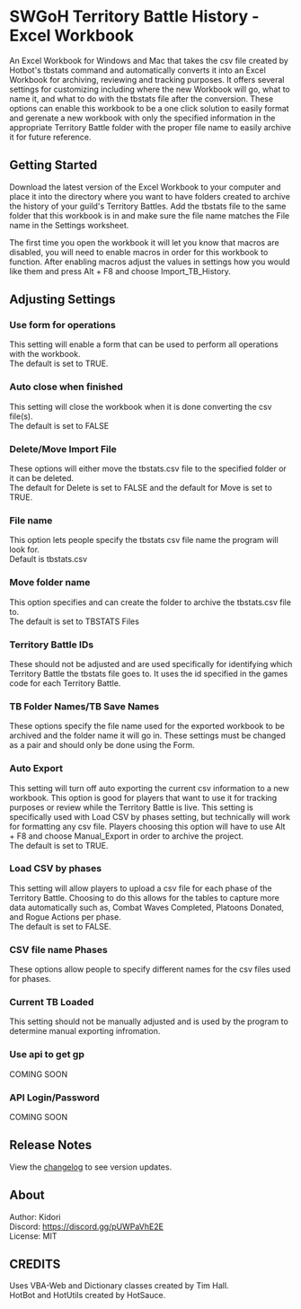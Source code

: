# SWGoH Territory Battle History - Excel Workbook
An Excel Workbook for Windows and Mac that takes the csv file created by Hotbot's tbstats command and automatically converts it into an Excel Workbook for archiving, reviewing and tracking purposes. It offers several settings for customizing including where the new Workbook will go, what to name it, and what to do with the tbstats file after the conversion. These options can enable this workbook to be a one click solution to easily format and gerenate a new workbook with only the specified information in the appropriate Territory Battle folder with the proper file name to easily archive it for future reference.

## Getting Started ##
Download the latest version of the Excel Workbook to your computer and place it into the directory where you want to have folders created to archive the history of your guild's Territory Battles. Add the tbstats file to the same folder that this workbook is in and make sure the file name matches the File name in the Settings worksheet. 

The first time you open the workbook it will let you know that macros are disabled, you will need to enable macros in order for this workbook to function. After enabling macros adjust the values in settings how you would like them and press Alt + F8 and choose Import_TB_History.

## Adjusting Settings ##
### Use form for operations ###
This setting will enable a form that can be used to perform all operations with the workbook.<br />
The default is set to TRUE.
### Auto close when finished ###
This setting will close the workbook when it is done converting the csv file(s).<br />
The default is set to FALSE
### Delete/Move Import File ###
These options will either move the tbstats.csv file to the specified folder or it can be deleted.<br />
The default for Delete is set to FALSE and the default for Move is set to TRUE.
### File name ###
This option lets people specify the tbstats csv file name the program will look for.<br />
Default is tbstats.csv
### Move folder name ###
This option specifies and can create the folder to archive the tbstats.csv file to.<br />
The default is set to TBSTATS Files
### Territory Battle IDs ###
These should not be adjusted and are used specifically for identifying which Territory Battle the tbstats file goes to. It uses the id specified in the games code for each Territory Battle.
### TB Folder Names/TB Save Names ###
These options specify the file name used for the exported workbook to be archived and the folder name it will go in. These settings must be changed as a pair and should only be done using the Form.
### Auto Export ###
This setting will turn off auto exporting the current csv information to a new workbook. This option is good for players that want to use it for tracking purposes or review while the Territory Battle is live. This setting is specifically used with Load CSV by phases setting, but technically will work for formatting any csv file. Players choosing this option will have to use Alt + F8 and choose Manual_Export in order to archive the project.<br />
The default is set to TRUE.
### Load CSV by phases ###
This setting will allow players to upload a csv file for each phase of the Territory Battle. Choosing to do this allows for the tables to capture more data automatically such as, Combat Waves Completed, Platoons Donated, and Rogue Actions per phase.<br />
The default is set to FALSE.
### CSV file name Phases ###
These options allow people to specify different names for the csv files used for phases.
### Current TB Loaded ###
This setting should not be manually adjusted and is used by the program to determine manual exporting infromation.
### Use api to get gp ###
COMING SOON
### API Login/Password ###
COMING SOON

## Release Notes ##
View the [changelog](/CHANGELOG.md) to see version updates.

## About ##
Author: Kidori<br />
Discord: https://discord.gg/pUWPaVhE2E<br />
License: MIT

## CREDITS ##
Uses VBA-Web and Dictionary classes created by Tim Hall.<br />
HotBot and HotUtils created by HotSauce.
